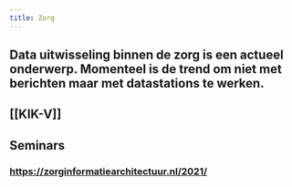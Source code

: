 ```yaml
---
title: Zorg
---
```


## Data uitwisseling binnen de zorg is een actueel onderwerp. Momenteel is de trend om niet met berichten maar met datastations te werken.
## [[KIK-V]]
## Seminars
### https://zorginformatiearchitectuur.nl/2021/
###
